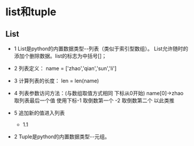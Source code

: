 # list和tuple

## List
* 1 List是python的内置数据类型--列表（类似于索引型数组）。
    List允许随时的添加个删除数据。list的标志为中括号[]；
    
* 2 列表定义：
    name = ['zhao','qian','sun','li']
    
* 3 计算列表的长度：
    len = len(name)
    
* 4 列表参数访问方法：(与数组取值方式相同 下标从0开始)
    name[0]->zhao
    取列表最后一个值 使用下标-1 取倒数第一个 -2 取倒数第二个 以此类推
* 5 追加新的值进入列表
    * 1.1 
    
    
* 2 Tuple是python的内置数据类型--元组。
